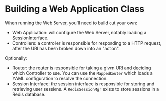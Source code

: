 Building a Web Application Class
================================
When running the Web Server, you'll need to build out your own:

* Web Application: will configure the Web Server, notably loading a SessionInterface.
* Controllers: a controller is responsible for responding to a HTTP request, after the URI has been broken down into an 
  "action".

Optionally:
* Router: the router is responsible for taking a given URI and deciding which Controller to use. You can use the 
  `MappedRouter` which loads a YAML configuration to resolve the connection.
 * Session Interface: the session interface is responsible for storing and retrieving user sessions. A `RedisSessionMgr`
   exists to store sessions in a Redis database. 
 

